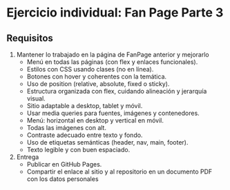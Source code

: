 # Ejercicio individual: Fan Page Parte 3

## Requisitos
1. Mantener lo trabajado en la página de FanPage anterior y mejorarlo
   - Menú en todas las páginas (con flex y enlaces funcionales).
   - Estilos con CSS usando clases (no en línea).
   - Botones con hover y coherentes con la temática.
   - Uso de position (relative, absolute, fixed o sticky).
   - Estructura organizada con flex, cuidando alineación y jerarquía visual.
   - Sitio adaptable a desktop, tablet y móvil.
   - Usar media queries para fuentes, imágenes y contenedores.
   - Menú: horizontal en desktop y vertical en móvil.
   - Todas las imágenes con alt.
   - Contraste adecuado entre texto y fondo.
   - Uso de etiquetas semánticas (header, nav, main, footer).
   - Texto legible y con buen espaciado.
2. Entrega
   - Publicar en GitHub Pages.
   - Compartir el enlace al sitio y al repositorio en un documento PDF con los datos personales